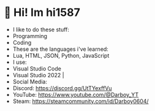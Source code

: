 # 👋 Hi! Im hi1587
- I like to do these stuff:
- Programming
- Coding
- These are the languages i've learned:
- Lua, HTML, JSON, Python, JavaScript
- I use:
- Visual Studio Code
- Visual Studio 2022
|
- Social Media:
- Discord: https://discord.gg/UtTYexffVu
- YouTube: https://www.youtube.com/@Darboy_YT
- Steam: https://steamcommunity.com/id/Darboy0604/

